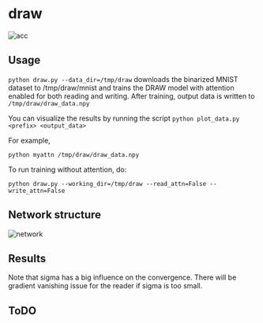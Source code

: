 # draw
![acc](../master/assests/rac_acc.png)

## Usage

`python draw.py --data_dir=/tmp/draw` downloads the binarized MNIST dataset to /tmp/draw/mnist and trains the DRAW model with attention enabled for both reading and writing. After training, output data is written to `/tmp/draw/draw_data.npy`

You can visualize the results by running the script `python plot_data.py <prefix> <output_data>`

For example, 

`python myattn /tmp/draw/draw_data.npy`

To run training without attention, do:

`python draw.py --working_dir=/tmp/draw --read_attn=False --write_attn=False`

## Network structure
![network](../master/assests/attention_network.png)


## Results
Note that sigma has a big influence on the convergence. There will be gradient vanishing issue for the reader if sigma is too small.

## ToDO
